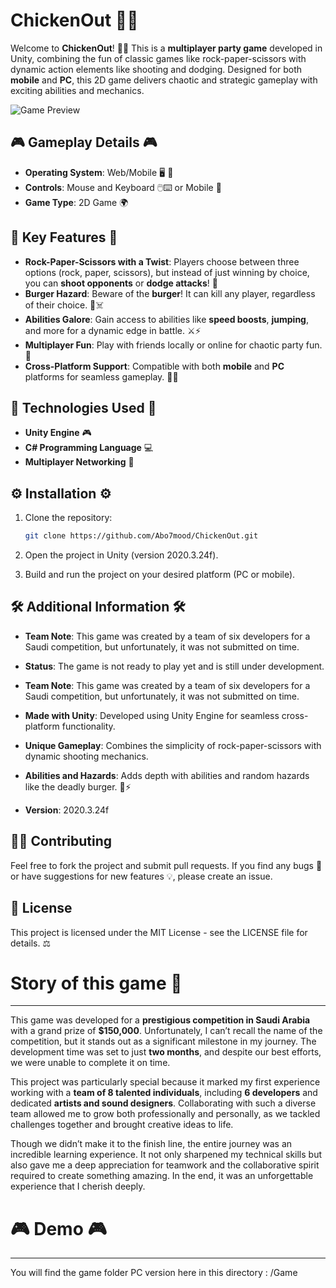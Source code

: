 # ChickenOut 🐔🔫

Welcome to **ChickenOut**! 🐔🔫 This is a **multiplayer party game** developed in Unity, combining the fun of classic games like rock-paper-scissors with dynamic action elements like shooting and dodging. Designed for both **mobile** and **PC**, this 2D game delivers chaotic and strategic gameplay with exciting abilities and mechanics.

![Game Preview](https://i.postimg.cc/7h9SjfSV/2024-12-11-112709.png)

## 🎮 Gameplay Details 🎮

- **Operating System**: Web/Mobile 🖥️ 📱
- **Controls**: Mouse and Keyboard 🖱️⌨️ or Mobile 📱
- **Game Type**: 2D Game 🌍

## 🌟 Key Features 🌟

- **Rock-Paper-Scissors with a Twist**: Players choose between three options (rock, paper, scissors), but instead of just winning by choice, you can **shoot opponents** or **dodge attacks**! 🔫
- **Burger Hazard**: Beware of the **burger**! It can kill any player, regardless of their choice. 🍔☠️
- **Abilities Galore**: Gain access to abilities like **speed boosts**, **jumping**, and more for a dynamic edge in battle. ⚔️⚡
- **Multiplayer Fun**: Play with friends locally or online for chaotic party fun. 🔗
- **Cross-Platform Support**: Compatible with both **mobile** and **PC** platforms for seamless gameplay. 📱‍🖥️

## 🔧 Technologies Used 🔧

- **Unity Engine** 🎮
- **C# Programming Language** 💻
- **Multiplayer Networking** 🔗

## ⚙️ Installation ⚙️

1. Clone the repository:

   ```bash
   git clone https://github.com/Abo7mood/ChickenOut.git
   ```
2. Open the project in Unity (version 2020.3.24f).
3. Build and run the project on your desired platform (PC or mobile).

## 🛠️ Additional Information 🛠️

- **Team Note**: This game was created by a team of six developers for a Saudi competition, but unfortunately, it was not submitted on time.
- **Status**: The game is not ready to play yet and is still under development.

- **Team Note**: This game was created by a team of six developers for a Saudi competition, but unfortunately, it was not submitted on time.

- **Made with Unity**: Developed using Unity Engine for seamless cross-platform functionality.
- **Unique Gameplay**: Combines the simplicity of rock-paper-scissors with dynamic shooting mechanics.
- **Abilities and Hazards**: Adds depth with abilities and random hazards like the deadly burger. 🍔⚡
- **Version**: 2020.3.24f

## 🧑‍🤝 Contributing

Feel free to fork the project and submit pull requests. If you find any bugs 🐞 or have suggestions for new features 💡, please create an issue.

## 📜 License

This project is licensed under the MIT License - see the LICENSE file for details. ⚖️

# Story of this game 📖
--------------------------


This game was developed for a **prestigious competition in Saudi Arabia** with a grand prize of **$150,000**. Unfortunately, I can’t recall the name of the competition, but it stands out as a significant milestone in my journey. The development time was set to just **two months**, and despite our best efforts, we were unable to complete it on time.

This project was particularly special because it marked my first experience working with a **team of 8 talented individuals**, including **6 developers** and dedicated **artists and sound designers**. Collaborating with such a diverse team allowed me to grow both professionally and personally, as we tackled challenges together and brought creative ideas to life.

Though we didn’t make it to the finish line, the entire journey was an incredible learning experience. It not only sharpened my technical skills but also gave me a deep appreciation for teamwork and the collaborative spirit required to create something amazing. In the end, it was an unforgettable experience that I cherish deeply.

# 🎮 Demo 🎮
--------------------------

You will find the game folder PC version here in this directory : /Game
